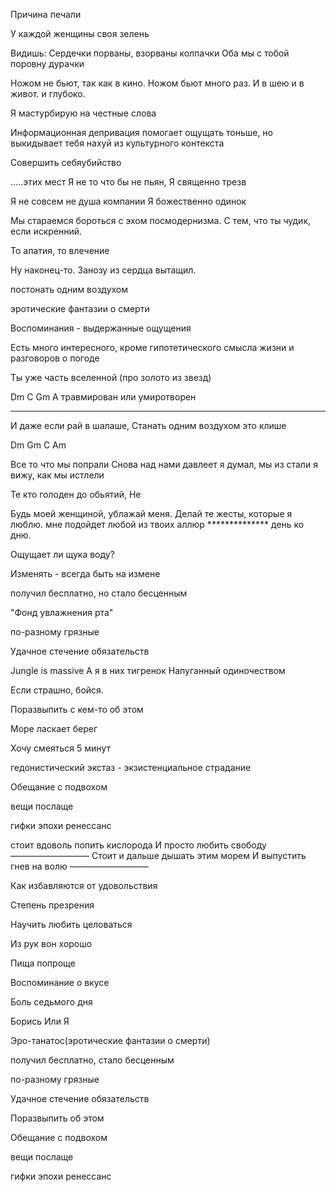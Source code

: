 Причина печали

У каждой женщины своя зелень


Видишь:
Сердечки порваны, взорваны колпачки
Оба мы с тобой поровну дурачки



Ножом не бьют, так как в кино.
Ножом бьют много раз.
И в шею и в живот. и глубоко.


Я мастурбирую на честные слова


Информационная депривация помогает ощущать тоньше, но выкидывает тебя нахуй из культурного контекста


Совершить себяубийство


.....этих мест
Я не то что бы не пьян,
Я священно трезв

Я не совсем не душа компании
Я божественно одинок


Мы стараемся бороться с эхом посмодернизма. С тем, что ты чудик, если искренний.


То апатия, то влечение


Ну наконец-то. Занозу из сердца вытащил.


постонать одним воздухом


эротические фантазии о смерти


Воспоминания - выдержанные ощущения


Есть много интересного, кроме гипотетического смысла жизни и разговоров о погоде

Ты уже часть вселенной (про золото из звезд)

Dm C Gm A
травмирован или умиротворен
*************************
И даже если рай в шалаше,
Станать одним воздухом это клише

Dm Gm C Am


Все то что мы попрали
Снова над нами давлеет
я думал, мы из стали
я вижу, как мы истлели


Те кто голоден до обьятий,
Не 



Будь моей женщиной, ублажай меня.
Делай те жесты, которые я люблю.
мне подойдет любой из твоих аллюр
************** день ко дню.

Ощущает ли щука воду?

Изменять - всегда быть на измене

получил бесплатно, но стало бесценным

"Фонд увлажнения рта"

по-разному грязные

Удачное стечение обязательств

Jungle is massive 
А я в них тигренок
Напуганный одиночеством

Если страшно, бойся.

Поразвыпить с кем-то об этом

Море ласкает берег

Хочу смеяться 5 минут

гедонистический экстаз - экзистенциальное страдание

Обещание с подвохом

вещи послаще

гифки эпохи ренессанс



стоит вдоволь попить кислорода 
И просто любить свободу
—————————
Стоит и дальше дышать этим морем
И выпустить гнев на волю
—————————




Как избавляются от удовольствия

Степень презрения

Научить любить целоваться

Из рук вон хорошо

Пища попроще

Воспоминание о вкусе

Боль седьмого дня

Борись Или Я

Эро-танатос(эротические фантазии о смерти)

получил бесплатно, стало  бесценным

по-разному грязные

Удачное стечение обязательств

Поразвыпить об этом

Обещание с подвохом

вещи послаще

гифки эпохи ренессанс